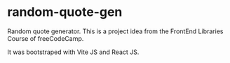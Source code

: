# random-quote-gen
Random quote generator.
This is a project idea from the FrontEnd Libraries Course of freeCodeCamp.

It was bootstraped with Vite JS and React JS.
